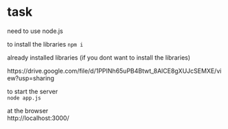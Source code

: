 # task
need to use node.js <br>

to install the libraries
<code>npm i</code><br>

already installed libraries (if you dont want to install the libraries)<br>
<link>https://drive.google.com/file/d/1PPINh65uPB4Btwt_8AlCE8gXUJcSEMXE/view?usp=sharing<link><br>

to start the server<br>
<code>node app.js</code><br>


at the browser <br>
http://localhost:3000/
